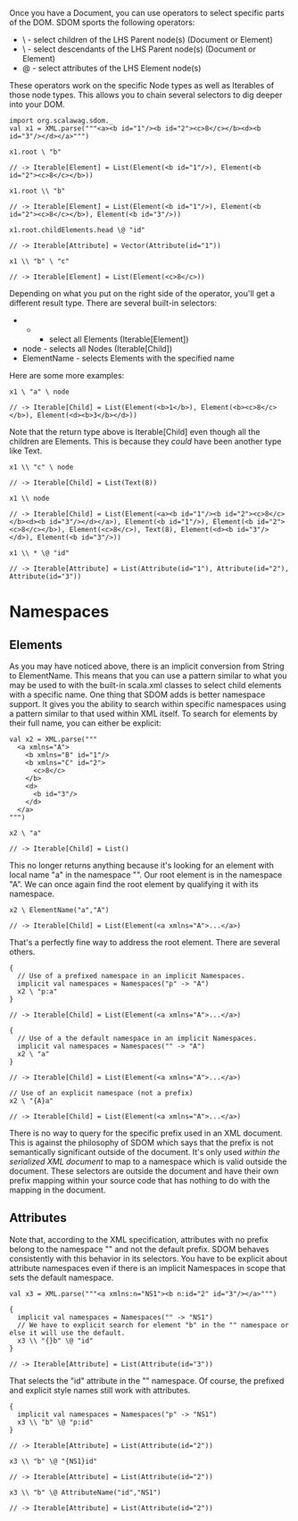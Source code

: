 Once you have a Document, you can use operators to select specific parts of the DOM.  SDOM sports the following operators:

* \ - select children of the LHS Parent node(s) (Document or Element)
* \\ - select descendants of the LHS Parent node(s) (Document or Element)
* \@ - select attributes of the LHS Element node(s)

These operators work on the specific Node types as well as Iterables of those node types.  This allows you to chain several selectors to dig deeper into your DOM.

    import org.scalawag.sdom._
    val x1 = XML.parse("""<a><b id="1"/><b id="2"><c>8</c></b><d><b id="3"/></d></a>""")

    x1.root \ "b"

    // -> Iterable[Element] = List(Element(<b id="1"/>), Element(<b id="2"><c>8</c></b>))

    x1.root \\ "b"

    // -> Iterable[Element] = List(Element(<b id="1"/>), Element(<b id="2"><c>8</c></b>), Element(<b id="3"/>))

    x1.root.childElements.head \@ "id"

    // -> Iterable[Attribute] = Vector(Attribute(id="1"))

    x1 \\ "b" \ "c"

    // -> Iterable[Element] = List(Element(<c>8</c>))

Depending on what you put on the right side of the operator, you'll get a different result type.  There are several built-in selectors:

* * - select all Elements (Iterable[Element])
* node - selects all Nodes (Iterable[Child])
* ElementName - selects Elements with the specified name

Here are some more examples:

    x1 \ "a" \ node

    // -> Iterable[Child] = List(Element(<b>1</b>), Element(<b><c>8</c></b>), Element(<d><b>3</b></d>))

Note that the return type above is Iterable[Child] even though all the children are Elements.  This is because they
_could_ have been another type like Text.

    x1 \\ "c" \ node

    // -> Iterable[Child] = List(Text(8))

    x1 \\ node

    // -> Iterable[Child] = List(Element(<a><b id="1"/><b id="2"><c>8</c></b><d><b id="3"/></d></a>), Element(<b id="1"/>), Element(<b id="2"><c>8</c></b>), Element(<c>8</c>), Text(8), Element(<d><b id="3"/></d>), Element(<b id="3"/>))

    x1 \\ * \@ "id"

    // -> Iterable[Attribute] = List(Attribute(id="1"), Attribute(id="2"), Attribute(id="3"))

# Namespaces

## Elements

As you may have noticed above, there is an implicit conversion from String to ElementName.  This means that you can use a pattern similar to what you may be used to with the built-in scala.xml classes to select child elements with a specific name.  One thing that SDOM adds is better namespace support.  It gives you the ability to search within specific namespaces using a pattern similar to that used within XML itself.  To search for elements by their full name, you can either be explicit:

    val x2 = XML.parse("""
      <a xmlns="A">
        <b xmlns="B" id="1"/>
        <b xmlns="C" id="2">
          <c>8</c>
        </b>
        <d>
          <b id="3"/>
        </d>
      </a>
    """)

    x2 \ "a"

    // -> Iterable[Child] = List()

This no longer returns anything because it's looking for an element with local name "a" in the namespace "". Our root element is in the namespace "A".  We can once again find the root element by qualifying it with its namespace.

    x2 \ ElementName("a","A")

    // -> Iterable[Child] = List(Element(<a xmlns="A">...</a>)

That's a perfectly fine way to address the root element.  There are several others.

    {
      // Use of a prefixed namespace in an implicit Namespaces.
      implicit val namespaces = Namespaces("p" -> "A")
      x2 \ "p:a"
    }

    // -> Iterable[Child] = List(Element(<a xmlns="A">...</a>)

    {
      // Use of a the default namespace in an implicit Namespaces.
      implicit val namespaces = Namespaces("" -> "A")
      x2 \ "a"
    }

    // -> Iterable[Child] = List(Element(<a xmlns="A">...</a>)

    // Use of an explicit namespace (not a prefix)
    x2 \ "{A}a"

    // -> Iterable[Child] = List(Element(<a xmlns="A">...</a>)
    
There is no way to query for the specific prefix used in an XML document.  This is against the philosophy of SDOM which says that the prefix is not semantically significant outside of the document.  It's only used _within the serialized XML document_ to map to a namespace which is valid outside the document.  These selectors are outside the document and have their own prefix mapping within your source code that has nothing to do with the mapping in the document.

## Attributes

Note that, according to the XML specification, attributes with no prefix belong to the namespace "" and not the default prefix.  SDOM behaves consistently with this behavior in its selectors.  You have to be explicit about attribute namespaces even if there is an implicit Namespaces in scope that sets the default namespace.

    val x3 = XML.parse("""<a xmlns:n="NS1"><b n:id="2" id="3"/></a>""")

    {
      implicit val namespaces = Namespaces("" -> "NS1")
      // We have to explicit search for element "b" in the "" namespace or else it will use the default.
      x3 \\ "{}b" \@ "id"
    }

    // -> Iterable[Attribute] = List(Attribute(id="3"))

That selects the "id" attribute in the "" namespace.  Of course, the prefixed and explicit style names still work with attributes.

    {
      implicit val namespaces = Namespaces("p" -> "NS1")
      x3 \\ "b" \@ "p:id"
    }

    // -> Iterable[Attribute] = List(Attribute(id="2"))

    x3 \\ "b" \@ "{NS1}id"

    // -> Iterable[Attribute] = List(Attribute(id="2"))

    x3 \\ "b" \@ AttributeName("id","NS1")

    // -> Iterable[Attribute] = List(Attribute(id="2"))
